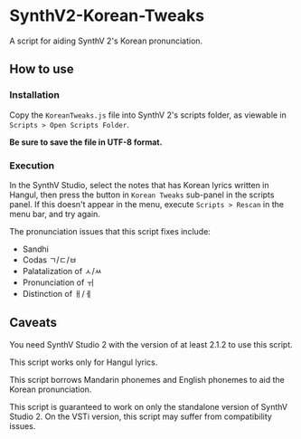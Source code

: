 # SynthV2-Korean-Tweaks
A script for aiding SynthV 2's Korean pronunciation.

## How to use

### Installation
Copy the `KoreanTweaks.js` file into SynthV 2's scripts folder, as viewable in `Scripts > Open Scripts Folder`.

**Be sure to save the file in UTF-8 format.**

### Execution
In the SynthV Studio, select the notes that has Korean lyrics written in Hangul, then press the button in `Korean Tweaks` sub-panel in the scripts panel. If this doesn't appear in the menu, execute `Scripts > Rescan` in the menu bar, and try again.

The pronunciation issues that this script fixes include:
* Sandhi
* Codas ㄱ/ㄷ/ㅂ
* Palatalization of ㅅ/ㅆ
* Pronunciation of ㅟ
* Distinction of ㅐ/ㅔ

## Caveats
You need SynthV Studio 2 with the version of at least 2.1.2 to use this script.

This script works only for Hangul lyrics.

This script borrows Mandarin phonemes and English phonemes to aid the Korean pronunciation.

This script is guaranteed to work on only the standalone version of SynthV Studio 2. On the VSTi version, this script may suffer from compatibility issues.
